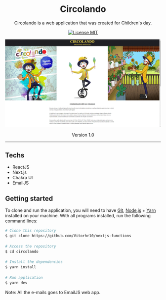 <h1 align="center">
Circolando
</h1>

<p align="center">Circolando is a web application that was created for Children's day.</p>

<p align="center">
  <a href="https://opensource.org/licenses/MIT">
    <img src="https://img.shields.io/badge/License-MIT-blue.svg" alt="License MIT">
  </a>
</p>

<div align="center">
  <img width="750px" alt="Circolando" src="./.github/assets/circolando.gif" />
</div>

<p align="center">
  Version 1.0
</p>

---

## Techs
- ReactJS
- Next.js
- Chakra UI
- EmailJS


## Getting started

To clone and run the application, you will need to have [Git](https://git-scm.com), [Node.js](https://nodejs.org) + [Yarn](https://yarnpkg.com) installed on your machine. With all programs installed, run the following command lines:


```bash
# Clone this repository
$ git clone https://github.com/Vitorhr10/nextjs-functions

# Access the repository
$ cd circolando

# Install the dependencies
$ yarn install

# Run application
$ yarn dev
```

Note: All the e-mails goes to EmailJS web app.
